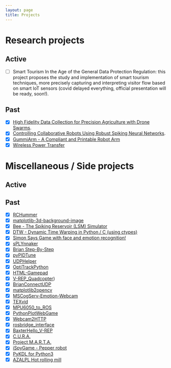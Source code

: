 ```yaml
---
layout: page
title: Projects
---
```


# Research projects
## Active
- [ ] Smart Tourism In the Age of the General Data Protection Regulation: this project proposes the study and implementation of smart tourism techniques, more precisely capturing and interpreting visitor flow based on smart IoT sensors (covid delayed everything, official presentation will be ready, soon!).

## Past
- [x] [High Fidelity Data Collection for Precision Agriculture with Drone Swarms]({{site.url}}/projects/razambuja_ivado2019).
- [x] [Controlling Collaborative Robots Using Robust Spiking Neural Networks]({{site.url}}/projects/collabspike2017).
- [x] [GummiArm - A Compliant and Printable Robot Arm]({{site.url}}/projects/gummiarm)
- [x] [Wireless Power Transfer]({{site.url}}/projects/wirelesspower)

# Miscellaneous / Side projects
## Active


## Past
- [x] [RCHummer](https://github.com/ricardodeazambuja/RCHummer)
- [x] [matplotlib-3d-background-image](https://github.com/ricardodeazambuja/matplotlib-3d-background-image)
- [x] [Bee - The Spiking Reservoir (LSM) Simulator](https://github.com/ricardodeazambuja/Bee)
- [x] [DTW - Dynamic Time Warping in Python / C (using ctypes)](https://github.com/ricardodeazambuja/DTW)
- [x] [Simon Says Game with face and emotion recognition!](https://github.com/ricardodeazambuja/Simon-Says-Game---Emotions-API)
- [x] [sPLYnnaker](https://github.com/ricardodeazambuja/sPLYnnaker)
- [x] [Brian Step-By-Step](https://github.com/ricardodeazambuja/BrianStep-By-Step)
- [x] [pyPIDTune](https://github.com/ricardodeazambuja/pyPIDTune)
- [x] [UDPHelper](https://github.com/ricardodeazambuja/UDPHelper)
- [x] [OptiTrackPython](https://github.com/ricardodeazambuja/OptiTrackPython)
- [x] [HTML-Gamepad](https://github.com/ricardodeazambuja/HTML-Gamepad)
- [x] [V-REP_Quadcopter](https://github.com/ricardodeazambuja/V-REP_Quadcopter))
- [x] [BrianConnectUDP](https://github.com/ricardodeazambuja/BrianConnectUDP)
- [x] [matplotlib2opencv](https://github.com/ricardodeazambuja/matplotlib2opencv)
- [x] [MSCogServ-Emotion-Webcam](https://github.com/ricardodeazambuja/MSCogServ-Emotion-Webcam)
- [x] [TEXvid](https://github.com/ricardodeazambuja/TEXvid)
- [x] [MPU6050_to_ROS](https://github.com/ricardodeazambuja/MPU6050_to_ROS)
- [x] [PythonPlotWebGame](https://github.com/ricardodeazambuja/PythonPlotWebGame)
- [x] [Webcam2HTTP](https://github.com/ricardodeazambuja/Webcam2HTTP)
- [x] [rosbridge_interface](https://github.com/ricardodeazambuja/rosbridge_interface)
- [x] [BaxterHello_V-REP](https://github.com/ricardodeazambuja/BaxterHello_V-REP)
- [x] [C.U.R.A.](https://github.com/ricardodeazambuja/cura)
- [x] [Project M.A.R.T.A.](https://github.com/ricardodeazambuja/NAO_hackathon2017/tree/master/Project%20M.A.R.T.A.%20Team)
- [x] [iSpyGame - Pepper robot](https://github.com/ricardodeazambuja/pepper-demo2017)
- [x] [PyKDL for Python3](https://github.com/ricardodeazambuja/orocos_kinematics_dynamics/blob/master/python_orocos_kdl/Compiling%20PyKDL%20for%20Python3.ipynb)
- [x] [AZALPL Hot rolling mill](https://www.youtube.com/watch?v=UOWg353JbDk)